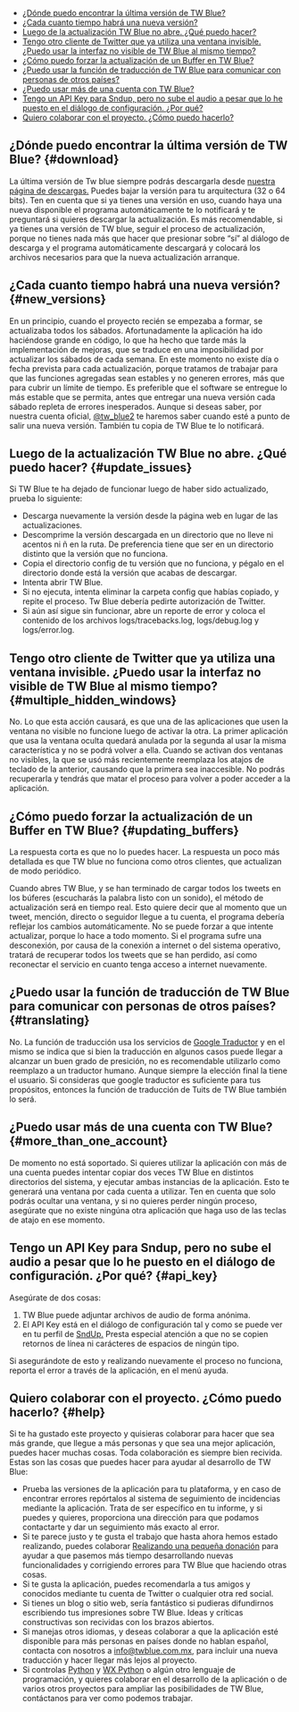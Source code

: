 <!-- 
.. title: Preguntas frecuentes
.. slug: faq
.. date: 2016-10-03 05:16:01 UTC-05:00
.. tags: 
.. category: 
.. link: 
.. description: 
.. type: text
-->

-   [¿Dónde puedo encontrar la última versión de TW Blue?](#download)
-   [¿Cada cuanto tiempo habrá una nueva versión?](#new_versions)
-   [Luego de la actualización TW Blue no abre. ¿Qué puedo
    hacer?](#update_issues)
-   [Tengo otro cliente de Twitter que ya utiliza una ventana invisible.
    ¿Puedo usar la interfaz no visible de TW Blue al mismo
    tiempo?](#multiple_hidden_windows)
-   [¿Cómo puedo forzar la actualización de un Buffer en TW
    Blue?](#updating_buffers)
-   [¿Puedo usar la función de traducción de TW Blue para comunicar con
    personas de otros países?](#translating)
-   [¿Puedo usar más de una cuenta con TW Blue?](#more_than_one_account)
-   [Tengo un API Key para Sndup, pero no sube el audio a pesar que lo
    he puesto en el diálogo de configuración. ¿Por qué?](#api_key)
-   [Quiero colaborar con el proyecto. ¿Cómo puedo hacerlo?](#help)

¿Dónde puedo encontrar la última versión de TW Blue? {#download}
----------------------------------------------------

La última versión de Tw blue siempre podrás descargarla desde [nuestra
página de descargas.](download.es.html) Puedes bajar la versión para tu
arquitectura (32 o 64 bits). Ten en cuenta que si ya tienes una versión
en uso, cuando haya una nueva disponible el programa automáticamente te
lo notificará y te preguntará si quieres descargar la actualización. Es
más recomendable, si ya tienes una versión de TW blue, seguir el proceso
de actualización, porque no tienes nada más que hacer que presionar
sobre “sí” al diálogo de descarga y el programa automáticamente
descargará y colocará los archivos necesarios para que la nueva
actualización arranque.

¿Cada cuanto tiempo habrá una nueva versión? {#new_versions}
--------------------------------------------

En un principio, cuando el proyecto recién se empezaba a formar, se
actualizaba todos los sábados. Afortunadamente la aplicación ha ido
haciéndose grande en código, lo que ha hecho que tarde más la
implementación de mejoras, que se traduce en una imposibilidad por
actualizar los sábados de cada semana. En este momento no existe día o
fecha prevista para cada actualización, porque tratamos de trabajar para
que las funciones agregadas sean estables y no generen errores, más que
para cubrir un límite de tiempo. Es preferible que el software se
entregue lo más estable que se permita, antes que entregar una nueva
versión cada sábado repleta de errores inesperados. Aunque si deseas
saber, por nuestra cuenta oficial,
[@tw\_blue2](https://twitter.com/tw_blue2) te haremos saber cuando esté
a punto de salir una nueva versión. También tu copia de TW Blue te lo
notificará.

Luego de la actualización TW Blue no abre. ¿Qué puedo hacer? {#update_issues}
------------------------------------------------------------

Si TW Blue te ha dejado de funcionar luego de haber sido actualizado,
prueba lo siguiente:

-   Descarga nuevamente la versión desde la página web en lugar de
    las actualizaciones.
-   Descomprime la versión descargada en un directorio que no lleve ni
    acentos ni ñ en la ruta. De preferencia tiene que ser en un
    directorio distinto que la versión que no funciona.
-   Copia el directorio config de tu versión que no funciona, y pégalo
    en el directorio donde está la versión que acabas de descargar.
-   Intenta abrir TW Blue.
-   Si no ejecuta, intenta eliminar la carpeta config que habías
    copiado, y repite el proceso. Tw Blue debería pedirte autorización
    de Twitter.
-   Si aún así sigue sin funcionar, abre un reporte de error y coloca el
    contenido de los archivos logs/tracebacks.log, logs/debug.log
    y logs/error.log.

Tengo otro cliente de Twitter que ya utiliza una ventana invisible. ¿Puedo usar la interfaz no visible de TW Blue al mismo tiempo? {#multiple_hidden_windows}
----------------------------------------------------------------------------------------------------------------------------------

No. Lo que esta acción causará, es que una de las aplicaciones que usen
la ventana no visible no funcione luego de activar la otra. La primer
aplicación que usa la ventana oculta quedará anulada por la segunda al
usar la misma característica y no se podrá volver a ella. Cuando se
activan dos ventanas no visibles, la que se usó más recientemente
reemplaza los atajos de teclado de la anterior, causando que la primera
sea inaccesible. No podrás recuperarla y tendrás que matar el proceso
para volver a poder acceder a la aplicación.

¿Cómo puedo forzar la actualización de un Buffer en TW Blue? {#updating_buffers}
------------------------------------------------------------

La respuesta corta es que no lo puedes hacer. La respuesta un poco más
detallada es que TW blue no funciona como otros clientes, que actualizan
de modo periódico.

Cuando abres TW Blue, y se han terminado de cargar todos los tweets en
los búferes (escucharás la palabra listo con un sonido), el método de
actualización será en tiempo real. Esto quiere decir que al momento que
un tweet, mención, directo o seguidor llegue a tu cuenta, el programa
debería reflejar los cambios automáticamente. No se puede forzar a que
intente actualizar, porque lo hace a todo momento. Si el programa sufre
una desconexión, por causa de la conexión a internet o del sistema
operativo, tratará de recuperar todos los tweets que se han perdido, así
como reconectar el servicio en cuanto tenga acceso a internet
nuevamente.

¿Puedo usar la función de traducción de TW Blue para comunicar con personas de otros países? {#translating}
--------------------------------------------------------------------------------------------

No. La función de traducción usa los servicios de [Google
Traductor](http://translate.google.com) y en el mismo se indica que si
bien la traducción en algunos casos puede llegar a alcanzar un buen
grado de presición, no es recomendable utilizarlo como reemplazo a un
traductor humano. Aunque siempre la elección final la tiene el usuario.
Si consideras que google traductor es suficiente para tus propósitos,
entonces la función de traducción de Tuits de TW Blue también lo será.

¿Puedo usar más de una cuenta con TW Blue? {#more_than_one_account}
------------------------------------------

De momento no está soportado. Si quieres utilizar la aplicación con más
de una cuenta puedes intentar copiar dos veces TW Blue en distintos
directorios del sistema, y ejecutar ambas instancias de la aplicación.
Esto te generará una ventana por cada cuenta a utilizar. Ten en cuenta
que solo podrás ocultar una ventana, y si no quieres perder ningún
proceso, asegúrate que no existe ningúna otra aplicación que haga uso de
las teclas de atajo en ese momento.

Tengo un API Key para Sndup, pero no sube el audio a pesar que lo he puesto en el diálogo de configuración. ¿Por qué? {#api_key}
---------------------------------------------------------------------------------------------------------------------

Asegúrate de dos cosas:

1.  TW Blue puede adjuntar archivos de audio de forma anónima.
2.  El API Key está en el diálogo de configuración tal y como se puede
    ver en tu perfil de [SndUp.](http://sndup.net) Presta especial
    atención a que no se copien retornos de línea ni carácteres de
    espacios de ningún tipo.

Si asegurándote de esto y realizando nuevamente el proceso no funciona,
reporta el error a través de la aplicación, en el menú ayuda.

Quiero colaborar con el proyecto. ¿Cómo puedo hacerlo? {#help}
------------------------------------------------------

Si te ha gustado este proyecto y quisieras colaborar para hacer que sea
más grande, que llegue a más personas y que sea una mejor aplicación,
puedes hacer muchas cosas. Toda colaboración es siempre bien recivida.
Estas son las cosas que puedes hacer para ayudar al desarrollo de TW
Blue:

-   Prueba las versiones de la aplicación para tu plataforma, y en caso
    de encontrar errores repórtalos al sistema de seguimiento de
    incidencias mediante la aplicación. Trata de ser específico en tu
    informe, y si puedes y quieres, proporciona una dirección para que
    podamos contactarte y dar un seguimiento más exacto al error.
-   Si te parece justo y te gusta el trabajo que hasta ahora hemos
    estado realizando, puedes colaborar [Realizando una pequeña
    donación](donate.es.html) para ayudar a que pasemos más tiempo
    desarrollando nuevas funcionalidades y corrigiendo errores para TW
    Blue que haciendo otras cosas.
-   Si te gusta la aplicación, puedes recomendarla a tus amigos y
    conocidos mediante tu cuenta de Twitter o cualquier otra red social.
-   Si tienes un blog o sitio web, sería fantástico si pudieras
    difundirnos escribiendo tus impresiones sobre TW Blue. Ideas y
    críticas constructivas son recividas con los brazos abiertos.
-   Si manejas otros idiomas, y deseas colaborar a que la aplicación
    esté disponible para más personas en países donde no hablan español,
    contacta con nosotros a <info@twblue.com.mx>, para incluir una nueva
    traducción y hacer llegar más lejos al proyecto.
-   Si controlas [Python](http://python.org) y [WX
    Python](http://wxpython.org) o algún otro lenguaje de programación,
    y quieres colaborar en el desarrollo de la aplicación o de varios
    otros proyectos para ampliar las posibilidades de TW Blue,
    contáctanos para ver como podemos trabajar.